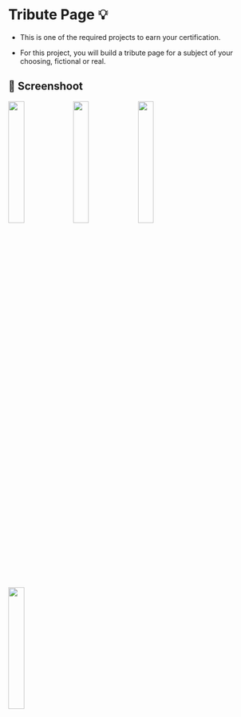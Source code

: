 # Tribute Page :bulb: 

- This is one of the required projects to earn your certification.

- For this project, you will build a tribute page for a subject of your choosing, fictional or real.

## :camera_flash: Screenshoot 

<img src='https://github.com/Hager-elhwarii/Responsive-Web-Design-FreeCodeCamp/assets/80959882/2a800099-04dc-4576-922e-190584ab5b7b' width='25%'/>
<img src='https://github.com/Hager-elhwarii/Responsive-Web-Design-FreeCodeCamp/assets/80959882/6e3b8599-6024-47ed-a4c4-1d3da65faa3b' width='25%'/>
<img src='https://github.com/Hager-elhwarii/Responsive-Web-Design-FreeCodeCamp/assets/80959882/131cc66b-3565-477f-a438-ee303b9d7c03' width='25%'/>
<img src='https://github.com/Hager-elhwarii/Responsive-Web-Design-FreeCodeCamp/assets/80959882/7c6a41f3-c226-474c-9c66-e4897f2de529' width='25%'/>


